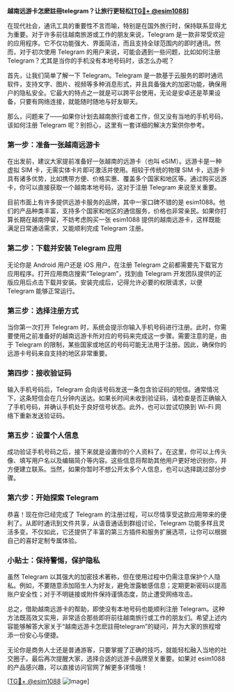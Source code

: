 **越南远游卡怎麽註冊telegram？让旅行更轻松[[TG💪+ @esim1088](https://t.me/s/esim1088)]**

在现代社会，通讯工具的重要性不言而喻，特别是在国外旅行时，保持联系显得尤为重要。对于许多前往越南旅游或工作的朋友来说，Telegram 是一款非常受欢迎的应用程序。它不仅功能强大、界面简洁，而且支持全球范围内的即时通讯。然而，对于初次使用 Telegram 的用户来说，可能会遇到一些问题，比如如何注册 Telegram？尤其是当你的手机没有本地号码时，该怎么办呢？

首先，让我们简单了解一下 Telegram。Telegram 是一款基于云服务的即时通讯软件，支持文字、图片、视频等多种消息形式，并且具备强大的加密功能，确保用户的隐私安全。它最大的特点之一就是可以跨平台使用，无论是安卓还是苹果设备，只要有网络连接，就能随时随地与好友聊天。

那么，问题来了——如果你计划去越南旅行或者工作，但又没有当地的手机号码，该如何注册 Telegram 呢？别担心，这里有一套详细的解决方案供你参考。

### 第一步：准备一张越南远游卡

在出发前，建议大家提前准备好一张越南的远游卡（也叫 eSIM）。远游卡是一种虚拟 SIM 卡，无需实体卡片即可激活并使用。相较于传统的物理 SIM 卡，远游卡具有诸多优势，比如携带方便、价格实惠、覆盖多个国家和地区等。通过购买远游卡，你可以直接获取一个越南本地号码，这对于注册 Telegram 来说至关重要。

目前市面上有许多提供远游卡服务的品牌，其中一家口碑不错的是 esim1088。他们的产品种类丰富，支持多个国家和地区的通信服务，价格也非常亲民。如果你打算长期在越南停留，不妨考虑购买一张 esim1088 提供的越南远游卡，这样既能满足日常通话需求，又能顺利完成 Telegram 注册。

### 第二步：下载并安装 Telegram 应用

无论你是 Android 用户还是 iOS 用户，在注册 Telegram 之前都需要先下载官方应用程序。打开应用商店搜索“Telegram”，找到由 Telegram 开发团队提供的正版应用后点击下载并安装。安装完成后，记得允许必要的权限请求，以便 Telegram 能够正常运行。

### 第三步：选择注册方式

当你第一次打开 Telegram 时，系统会提示你输入手机号码进行注册。此时，你需要使用之前准备好的越南远游卡所对应的号码来完成这一步骤。需要注意的是，由于 Telegram 的限制，某些国家或地区的号码可能无法用于注册。因此，确保你的远游卡号码来自支持的地区非常重要。

### 第四步：接收验证码

输入手机号码后，Telegram 会向该号码发送一条包含验证码的短信。通常情况下，这条短信会在几分钟内送达。如果长时间未收到验证码，请检查是否正确输入了手机号码，并确认手机处于良好信号状态。此外，也可以尝试切换到 Wi-Fi 网络下重新发送验证码。

### 第五步：设置个人信息

成功验证手机号码之后，接下来就是设置你的个人资料了。在这里，你可以上传头像、填写用户名以及编辑简介等内容。这些信息将帮助其他用户更好地识别你，并方便建立联系。当然，如果你暂时不想公开太多个人信息，也可以选择跳过部分步骤。

### 第六步：开始探索 Telegram

恭喜！现在你已经完成了 Telegram 的注册过程，可以尽情享受这款应用带来的便利了。从即时通讯到文件共享，从语音通话到群组讨论，Telegram 功能多样且灵活多变。不仅如此，它还提供了丰富的第三方插件和服务扩展选项，让你可以根据自己的喜好定制专属体验。

### 小贴士：保持警惕，保护隐私

虽然 Telegram 以其强大的加密技术著称，但在使用过程中仍需注意保护个人隐私。例如，不要随意添加陌生人为好友，避免泄露敏感信息；定期更新密码以提高账户安全性；对于不明链接或附件保持谨慎态度，防止遭受网络攻击。

总之，借助越南远游卡的帮助，即使没有本地号码也能顺利注册 Telegram。这种方法既高效又实用，非常适合那些即将前往越南旅行或工作的朋友们。希望上述内容能够解答大家关于“越南远游卡怎麽註冊telegram”的疑问，并为大家的旅程增添一份安心与便捷。

无论你是商务人士还是普通游客，只要掌握了正确的技巧，就能轻松融入当地的社交圈子。最后再次提醒大家，选择合适的远游卡品牌至关重要。如果对 esim1088 的产品感兴趣，可以直接访问官网了解更多详情哦！

[[TG💪+ @esim1088](https://t.me/s/esim1088) ![Image](https://i.postimg.cc/4NQfJmqS/Snipaste-2025-05-13-00-14-12.png)]